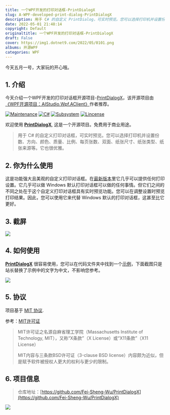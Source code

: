 ```yaml
---
title: 一个WPF开发的打印对话框-PrintDialogX
slug: A-WPF-developed-print-dialog-PrintDialogX
description: 用于 C# 的自定义 PrintDialog，可实时预览。您可以选择打印机并设置份数、方向、颜色、质量、比例、每张页数、双面、纸张尺寸、纸张类型、纸张来源等。它也很优雅。
date: 2022-05-01 21:48:14
copyright: Default
originaltitle: 一个WPF开发的打印对话框-PrintDialogX
draft: False
cover: https://img1.dotnet9.com/2022/05/0101.png
albums: 开源WPF
categories: WPF
---
```


今天五月一号，大家玩的开心哦。

## 1. 介绍

今天介绍一个WPF开发的打印对话框开源项目-[PrintDialogX](https://github.com/Fei-Sheng-Wu/PrintDialogX)，该开源项目由[《WPF开源项目：AIStudio.Wpf.AClient》](https://dotnet9.com/2021/07/wpf-open-source-project-aistudio-wpf-aclient)作者推荐。

[![Maintenance](https://img.shields.io/badge/Maintained-✖-red.svg?style=flat-square)](https://github.com/Fei-Sheng-Wu/PrintDialogX/)
[![C#](https://img.shields.io/badge/C%23-100%25-blue.svg?style=flat-square)](https://docs.microsoft.com/en-us/dotnet/csharp/)
[![Subsystem](https://img.shields.io/badge/Subsystem-WPF-green.svg?style=flat-square)](https://docs.microsoft.com/en-us/visualstudio/designers/getting-started-with-wpf)
[![Lincense](https://img.shields.io/badge/Lincense-MIT-orange.svg?style=flat-square)](https://github.com/Fei-Sheng-Wu/PrintDialogX/blob/master/LICENSE.txt)

欢迎使用 **[PrintDialogX](https://github.com/Fei-Sheng-Wu/PrintDialogX/)**, 这是一个开源项目。免费用于商业用途。

>用于 C# 的自定义打印对话框，可实时预览。您可以选择打印机并设置份数、方向、颜色、质量、比例、每页张数、双面、纸张尺寸、纸张类型、纸张来源等。它也很优雅。

## 2. 你为什么使用

这是功能强大且美观的自定义打印对话框。在[最新版本](https://github.com/Fei-Sheng-Wu/PrintDialogX/tree/1.5.2.0/)里它几乎可以提供任何打印设置。它几乎可以做 Windows 默认打印对话框可以做的任何事情。但它们之间的不同之处在于这个自定义打印对话框具有实时预览功能。您可以在调整设置时预览打印结果。因此，您可以使用它来代替 Windows 默认的打印对话框，这甚至比它更好。

## 3. 截屏

![](https://img1.dotnet9.com/2022/05/0101.png)

## 4. 如何使用

**[PrintDialogX](https://github.com/Fei-Sheng-Wu/PrintDialogX/)** 很容易使用，您可以在代码文件夹中找到一个[示例](https://github.com/Fei-Sheng-Wu/PrintDialogX/tree/1.5.2.0/PrintDialog)，下面截图只是站长替换了示例中的文字为中文，不影响您参考。

![](https://img1.dotnet9.com/2022/05/0102.gif)

## 5. 协议

项目基于 [MIT 协议](https://github.com/Fei-Sheng-Wu/PrintDialogX/blob/master/LICENSE.txt).

参考：[MIT许可证](https://baike.baidu.com/item/MIT%E8%AE%B8%E5%8F%AF%E8%AF%81/6671281?fr=aladdin)

>MIT许可证之名源自麻省理工学院（Massachusetts Institute of Technology, MIT），又称“X条款”（X License）或“X11条款”（X11 License）
>
>MIT内容与三条款BSD许可证（3-clause BSD license）内容颇为近似，但是赋予软件被授权人更大的权利与更少的限制。

## 6. 项目信息

>仓库地址：[https://github.com/Fei-Sheng-Wu/PrintDialogX](https://github.com/Fei-Sheng-Wu/PrintDialogX)

![](https://img1.dotnet9.com/2022/05/0103.png)